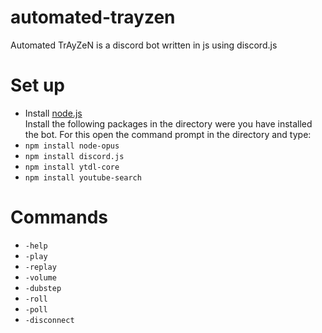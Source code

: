 # automated-trayzen
Automated TrAyZeN is a discord bot written in js using discord.js
# Set up
* Install [node.js](https://nodejs.org/en/download/)<br>
Install the following packages in the directory were you have installed the bot. For this open the command prompt in the directory and type:
* ```npm install node-opus```
* ```npm install discord.js```
* ```npm install ytdl-core```
* ```npm install youtube-search```
# Commands
* ```-help```
* ```-play```
* ```-replay```
* ```-volume```
* ```-dubstep```
* ```-roll```
* ```-poll```
* ```-disconnect```
